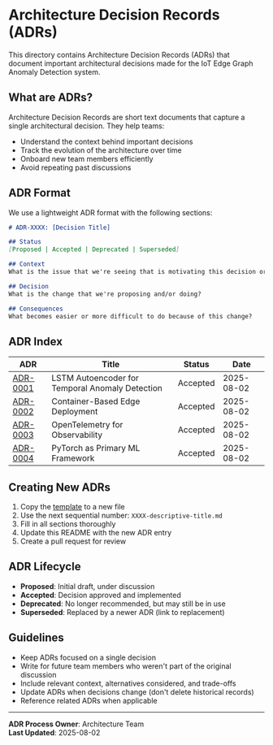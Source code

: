 # Architecture Decision Records (ADRs)

This directory contains Architecture Decision Records (ADRs) that document important architectural decisions made for the IoT Edge Graph Anomaly Detection system.

## What are ADRs?

Architecture Decision Records are short text documents that capture a single architectural decision. They help teams:
- Understand the context behind important decisions
- Track the evolution of the architecture over time
- Onboard new team members efficiently
- Avoid repeating past discussions

## ADR Format

We use a lightweight ADR format with the following sections:

```markdown
# ADR-XXXX: [Decision Title]

## Status
[Proposed | Accepted | Deprecated | Superseded]

## Context
What is the issue that we're seeing that is motivating this decision or change?

## Decision
What is the change that we're proposing and/or doing?

## Consequences
What becomes easier or more difficult to do because of this change?
```

## ADR Index

| ADR | Title | Status | Date |
|-----|-------|--------|------|
| [ADR-0001](0001-lstm-autoencoder-architecture.md) | LSTM Autoencoder for Temporal Anomaly Detection | Accepted | 2025-08-02 |
| [ADR-0002](0002-container-deployment-strategy.md) | Container-Based Edge Deployment | Accepted | 2025-08-02 |
| [ADR-0003](0003-opentelemetry-observability.md) | OpenTelemetry for Observability | Accepted | 2025-08-02 |
| [ADR-0004](0004-pytorch-ml-framework.md) | PyTorch as Primary ML Framework | Accepted | 2025-08-02 |

## Creating New ADRs

1. Copy the [template](template.md) to a new file
2. Use the next sequential number: `XXXX-descriptive-title.md`
3. Fill in all sections thoroughly
4. Update this README with the new ADR entry
5. Create a pull request for review

## ADR Lifecycle

- **Proposed**: Initial draft, under discussion
- **Accepted**: Decision approved and implemented
- **Deprecated**: No longer recommended, but may still be in use
- **Superseded**: Replaced by a newer ADR (link to replacement)

## Guidelines

- Keep ADRs focused on a single decision
- Write for future team members who weren't part of the original discussion
- Include relevant context, alternatives considered, and trade-offs
- Update ADRs when decisions change (don't delete historical records)
- Reference related ADRs when applicable

---

**ADR Process Owner**: Architecture Team  
**Last Updated**: 2025-08-02